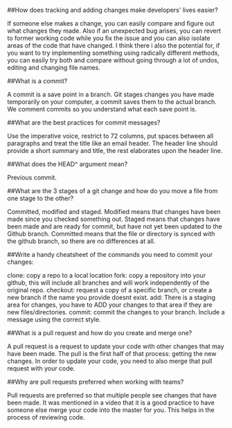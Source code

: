 ##How does tracking and adding changes make developers' lives easier?

If someone else makes a change, you can easily compare and figure out what changes they made. Also if an unexpected bug arises, you can revert to former working code while you fix the issue and you can also isolate areas of the code that have changed. I think there i also the potential for, if you want to try implementing something using radically different methods, you can easily try both and compare without going through a lot of undos, editing and changing file names.

##What is a commit?

A commit is a save point in a branch. Git stages changes you have made temporarily on your computer, a commit saves them to the actual branch. We comment commits so you understand what each save point is.

##What are the best practices for commit messages?

Use the imperative voice, restrict to 72 columns, put spaces between all paragraphs and treat the title like an email header. The header line should provide a short summary and title, the rest elaborates upon the header line.

##What does the HEAD^ argument mean?

Previous commit.

##What are the 3 stages of a git change and how do you move a file from one stage to the other?

Committed, modified and staged. Modified means that changes have been made since you checked something out. Staged means that changes have been made and are ready for commit, but have not yet been updated to the Github branch. Committed means that the file or directory is synced with the github branch, so there are no differences at all.

##Write a handy cheatsheet of the commands you need to commit your changes:

clone: copy a repo to a local location
fork: copy a repository into your github, this will include all branches and will work independently of the original repo.
checkout: request a copy of a specific branch, or create a new branch if the name you provide doesnt exist.
add: There is a staging area for changes, you have to ADD your changes to that area if they are new files/directories.
commit: commit the changes to your branch. Include a message using the correct style.

##What is a pull request and how do you create and merge one?

A pull request is a request to update your code with other changes that may have been made. The pull is the first half of that process: getting the new changes. In order to update your code, you need to also merge that pull request with your code.

##Why are pull requests preferred when working with teams?

Pull requests are preferred so that multiple people see changes that have been made. It was mentioned in a video that it is a good practice to have someone else merge your code into the master for you. This helps in the process of reviewing code.
